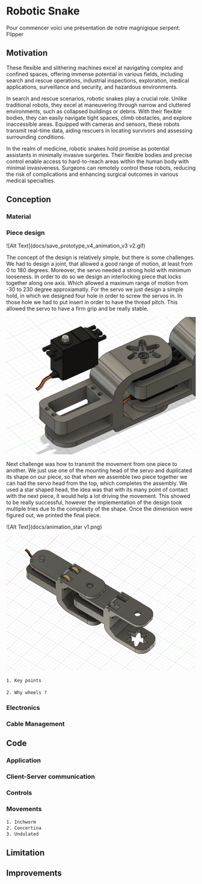 # Robotic Snake
Pour commencer voici une présentation de notre magnigique serpent: Flipper
## Motivation 
  These flexible and slithering machines excel at navigating complex and confined spaces, offering immense potential in various fields, including search and rescue operations, industrial inspections, exploration, medical applications, surveillance and security, and hazardous environments.

In search and rescue scenarios, robotic snakes play a crucial role. Unlike traditional robots, they excel at maneuvering through narrow and cluttered environments, such as collapsed buildings or debris. With their flexible bodies, they can easily navigate tight spaces, climb obstacles, and explore inaccessible areas. Equipped with cameras and sensors, these robots transmit real-time data, aiding rescuers in locating survivors and assessing surrounding conditions.

In the realm of medicine, robotic snakes hold promise as potential assistants in minimally invasive surgeries. Their flexible bodies and precise control enable access to hard-to-reach areas within the human body with minimal invasiveness. Surgeons can remotely control these robots, reducing the risk of complications and enhancing surgical outcomes in various medical specialties.

## Conception

### Material

### Piece design

![Alt Text](docs/save_prototype_v4_animation_v3 v2.gif)


The concept of the design is relatively simple, but there is some challenges. We had to design a joint, that allowed a good range of motion, at least from 0 to 180 degrees. Moreover, the servo needed a strong hold with minimum looseness. In order to do so we design an interlocking piece that locks together along one axis. Which allowed a maximum range of motion from -30 to 230 degree approxiamatly. For the servo we just design a simple hold, in which we designed four hole in order to screw the servos in. In those hole we had to put insert in order to have the thread pitch. This allowed the servo to have a firm grip and be really stable. 

![Alt Text](docs/servo_hold.png)

Next challenge was how to transmit the movement from one piece to another. We just use one of the mounting head of the servo and duplicated its shape on our piece, so that when we assemble two piece together we can had the servo head from the top, which completes the assembly. We used a star shaped head, the idea was that with its many point of contact with the next piece, it would help a lot driving the movement. This showed to be really successful, however the implementation of the design took multiple tries due to the complexity of the shape. Once the dimension were figured out, we printed the final piece.
    
![Alt Text](docs/animation_star v1.png)

![Alt Text](docs/design_wheels.png)

    1. Key points

    2. Why wheels ?
    
### Electronics

### Cable Management
  
## Code
 
### Application

### Client-Server communication

### Controls

### Movements
  
    1. Inchworm
    2. Concertina
    3. Undulated
 
## Limitation

## Improvements

